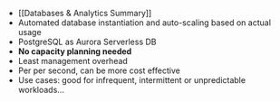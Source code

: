 - [[Databases & Analytics Summary]]
- Automated database instantiation and auto-scaling based on actual usage
- PostgreSQL as Aurora Serverless DB
- **No capacity planning needed**
- Least management overhead
- Per per second, can be more cost effective
- Use cases: good for infrequent, intermittent or unpredictable workloads...
